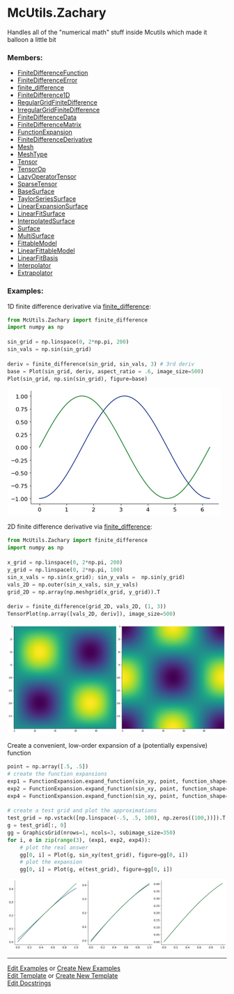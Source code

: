 # <a id="McUtils.Zachary">McUtils.Zachary</a>
    
Handles all of the "numerical math" stuff inside Mcutils which made it balloon a little bit

### Members:

  - [FiniteDifferenceFunction](Zachary/Taylor/FiniteDifferenceFunction/FiniteDifferenceFunction.md)
  - [FiniteDifferenceError](Zachary/Taylor/FiniteDifferenceFunction/FiniteDifferenceError.md)
  - [finite_difference](Zachary/Taylor/FiniteDifferenceFunction/finite_difference.md)
  - [FiniteDifference1D](Zachary/Taylor/FiniteDifferenceFunction/FiniteDifference1D.md)
  - [RegularGridFiniteDifference](Zachary/Taylor/FiniteDifferenceFunction/RegularGridFiniteDifference.md)
  - [IrregularGridFiniteDifference](Zachary/Taylor/FiniteDifferenceFunction/IrregularGridFiniteDifference.md)
  - [FiniteDifferenceData](Zachary/Taylor/FiniteDifferenceFunction/FiniteDifferenceData.md)
  - [FiniteDifferenceMatrix](Zachary/Taylor/FiniteDifferenceFunction/FiniteDifferenceMatrix.md)
  - [FunctionExpansion](Zachary/Taylor/FunctionExpansions/FunctionExpansion.md)
  - [FiniteDifferenceDerivative](Zachary/Taylor/Derivatives/FiniteDifferenceDerivative.md)
  - [Mesh](Zachary/Mesh/Mesh.md)
  - [MeshType](Zachary/Mesh/MeshType.md)
  - [Tensor](Zachary/LazyTensors/Tensor.md)
  - [TensorOp](Zachary/LazyTensors/TensorOp.md)
  - [LazyOperatorTensor](Zachary/LazyTensors/LazyOperatorTensor.md)
  - [SparseTensor](Zachary/LazyTensors/SparseTensor.md)
  - [BaseSurface](Zachary/Surfaces/BaseSurface/BaseSurface.md)
  - [TaylorSeriesSurface](Zachary/Surfaces/BaseSurface/TaylorSeriesSurface.md)
  - [LinearExpansionSurface](Zachary/Surfaces/BaseSurface/LinearExpansionSurface.md)
  - [LinearFitSurface](Zachary/Surfaces/BaseSurface/LinearFitSurface.md)
  - [InterpolatedSurface](Zachary/Surfaces/BaseSurface/InterpolatedSurface.md)
  - [Surface](Zachary/Surfaces/Surface/Surface.md)
  - [MultiSurface](Zachary/Surfaces/Surface/MultiSurface.md)
  - [FittableModel](Zachary/FittableModels/FittableModel.md)
  - [LinearFittableModel](Zachary/FittableModels/LinearFittableModel.md)
  - [LinearFitBasis](Zachary/FittableModels/LinearFitBasis.md)
  - [Interpolator](Zachary/Interpolator/Interpolator.md)
  - [Extrapolator](Zachary/Interpolator/Extrapolator.md)

### Examples:


1D finite difference derivative via [finite_difference](Zachary/FiniteDifferenceFunction/finite_difference.md):

<div class="card in-out-block" markdown="1">

```python
from McUtils.Zachary import finite_difference
import numpy as np

sin_grid = np.linspace(0, 2*np.pi, 200)
sin_vals = np.sin(sin_grid)

deriv = finite_difference(sin_grid, sin_vals, 3) # 3rd deriv
base = Plot(sin_grid, deriv, aspect_ratio = .6, image_size=500)
Plot(sin_grid, np.sin(sin_grid), figure=base)
```
<div class="card-body out-block" markdown="1">

![plot](../img/McUtils_Zachary_1.png)
</div>
</div>

2D finite difference derivative via [finite_difference](Zachary/FiniteDifferenceFunction/finite_difference.md):

<div class="card in-out-block" markdown="1">

```python
from McUtils.Zachary import finite_difference
import numpy as np

x_grid = np.linspace(0, 2*np.pi, 200)
y_grid = np.linspace(0, 2*np.pi, 100)
sin_x_vals = np.sin(x_grid); sin_y_vals =  np.sin(y_grid)
vals_2D = np.outer(sin_x_vals, sin_y_vals)
grid_2D = np.array(np.meshgrid(x_grid, y_grid)).T

deriv = finite_difference(grid_2D, vals_2D, (1, 3))
TensorPlot(np.array([vals_2D, deriv]), image_size=500)
```

<div class="card-body out-block" markdown="1">

![plot](../img/McUtils_Zachary_2.png)
</div>
</div>

Create a convenient, low-order expansion of a (potentially expensive) function 

<div class="card in-out-block" markdown="1">

```python
point = np.array([.5, .5])
# create the function expansions
exp1 = FunctionExpansion.expand_function(sin_xy, point, function_shape=((2,), 0), order=1, stencil=5)
exp2 = FunctionExpansion.expand_function(sin_xy, point, function_shape=((2,), 0), order=2, stencil=6)
exp4 = FunctionExpansion.expand_function(sin_xy, point, function_shape=((2,), 0), order=4, stencil=6)

# create a test grid and plot the approximations
test_grid = np.vstack([np.linspace(-.5, .5, 100), np.zeros((100,))]).T + point[np.newaxis]
g = test_grid[:, 0]
gg = GraphicsGrid(nrows=1, ncols=3, subimage_size=350)
for i, e in zip(range(3), (exp1, exp2, exp4)):
    # plot the real answer
    gg[0, i] = Plot(g, sin_xy(test_grid), figure=gg[0, i])
    # plot the expansion
    gg[0, i] = Plot(g, e(test_grid), figure=gg[0, i])
```

<div class="card-body out-block" markdown="1">

![plot](../img/McUtils_Zachary_3.png)
</div>
</div>

___

[Edit Examples](https://github.com/McCoyGroup/References/edit/gh-pages/Documentation/examples/McUtils/Zachary.md) or 
[Create New Examples](https://github.com/McCoyGroup/References/new/gh-pages/?filename=Documentation/examples/McUtils/Zachary.md) <br/>
[Edit Template](https://github.com/McCoyGroup/References/edit/gh-pages/Documentation/templates/McUtils/Zachary.md) or 
[Create New Template](https://github.com/McCoyGroup/References/new/gh-pages/?filename=Documentation/templates/McUtils/Zachary.md) <br/>
[Edit Docstrings](https://github.com/McCoyGroup/McUtils/edit/master/Zachary/__init__.py?message=Update%20Docs)